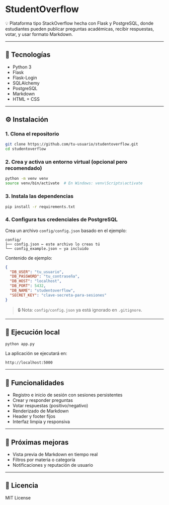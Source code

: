 # StudentOverflow

💡 Plataforma tipo StackOverflow hecha con Flask y PostgreSQL, donde estudiantes pueden publicar preguntas académicas, recibir respuestas, votar, y usar formato Markdown.

---

## 🚀 Tecnologías

- Python 3
- Flask
- Flask-Login
- SQLAlchemy
- PostgreSQL
- Markdown
- HTML + CSS

---

## ⚙️ Instalación

### 1. Clona el repositorio

```bash
git clone https://github.com/tu-usuario/studentoverflow.git
cd studentoverflow
```

### 2. Crea y activa un entorno virtual (opcional pero recomendado)

```bash
python -m venv venv
source venv/bin/activate  # En Windows: venv\Scripts\activate
```

### 3. Instala las dependencias

```bash
pip install -r requirements.txt
```

### 4. Configura tus credenciales de PostgreSQL

Crea un archivo `config/config.json` basado en el ejemplo:

```
config/
├── config.json ← este archivo lo creas tú
└── config_example.json ← ya incluido
```

Contenido de ejemplo:

```json
{
  "DB_USER": "tu_usuario",
  "DB_PASSWORD": "tu_contraseña",
  "DB_HOST": "localhost",
  "DB_PORT": 5432,
  "DB_NAME": "studentoverflow",
  "SECRET_KEY": "clave-secreta-para-sesiones"
}
```

> 🔒 Nota: `config/config.json` ya está ignorado en `.gitignore`.

---

## 🧪 Ejecución local

```bash
python app.py
```

La aplicación se ejecutará en:

```
http://localhost:5000
```

---

## 📝 Funcionalidades

- Registro e inicio de sesión con sesiones persistentes
- Crear y responder preguntas
- Votar respuestas (positivo/negativo)
- Renderizado de Markdown
- Header y footer fijos
- Interfaz limpia y responsiva

---

## 🧩 Próximas mejoras

- Vista previa de Markdown en tiempo real
- Filtros por materia o categoría
- Notificaciones y reputación de usuario

---

## 📄 Licencia

MIT License
